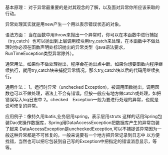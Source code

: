 基本原理：
对于异常最重要的是对其观念的了解，以及面对异常你所应该采取的行动。

异常处理其实就是用new产生一个用以表示错误状态的对象。

语法方面：
当在函数中用throw来抛出一个异常时，你可以在本函数中进行捕捉（try,catch）也可以抛出到上层调用模块用try,catch来处理，在本函数中不做处理时你必须在函数声明处标识抛出的异常类型（java语法要求，RunTimeException类型异常除外）。

通常用法，如果你不做处理抛出，程序会在抛出点中断。如果你想要函数内程序继续执行，就用try,catch块来捕捉异常情况。那么try,catch块以后的代码用继续执行。

通用作法：
1。运行时异常（unchecked Exception)，被调用函数抛出，调用函数也可以不做处理，语法上不会有错误。但按一般应有地方做catch或处理，如把错误写入log日志中
2。checked　Exception一般为要进行处理的异常，也就是说可修复的异常。

应用例子：像持久用Ibatis,业务层用spring，表示层用struts
	这样的话用Spring包装Dao来操作数据库，Spring用DataAccessException把数据库产生的异常包装了起来
DataAccessException是uncheckedException,可以不捕捉该异常因为一般这种异常都是不可修复的，一般来说要有一个地方把异常记录到日志中
以方便找错，当然也可以把它包装到自己写的Exception中把指定的错误消息显示，等等。
